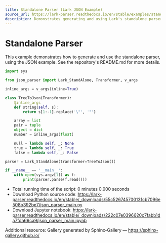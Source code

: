```yaml
---
title: Standalone Parser (Lark JSON Example)
source_url: https://lark-parser.readthedocs.io/en/stable/examples/standalone/json_parser_main.html
description: Demonstrates generating and using Lark's standalone parser with a JSON example, including a Transformer to produce native Python objects.
---
```


# Standalone Parser

This example demonstrates how to generate and use the standalone parser, using the JSON example. See the repository's README.md for more details.

```python
import sys

from json_parser import Lark_StandAlone, Transformer, v_args

inline_args = v_args(inline=True)

class TreeToJson(Transformer):
    @inline_args
    def string(self, s):
        return s[1:-1].replace('\"', '"')

    array = list
    pair = tuple
    object = dict
    number = inline_args(float)

    null = lambda self, _: None
    true = lambda self, _: True
    false = lambda self, _: False

parser = Lark_StandAlone(transformer=TreeToJson())

if __name__ == '__main__':
    with open(sys.argv[1]) as f:
        print(parser.parse(f.read()))
```

- Total running time of the script: 0 minutes 0.000 seconds
- Download Python source code: https://lark-parser.readthedocs.io/en/stable/_downloads/55c526745700131cb7096e508b392be7/json_parser_main.py
- Download Jupyter notebook: https://lark-parser.readthedocs.io/en/stable/_downloads/222c07e0396620c7fabb1da7fda69ca9/json_parser_main.ipynb

Additional resource: Gallery generated by Sphinx-Gallery — https://sphinx-gallery.github.io/
